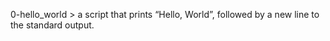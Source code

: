 0-hello_world > a script that prints “Hello, World”, followed by a new line to the standard output.
